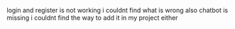 login and register is not working i couldnt find what is wrong also chatbot is missing i couldnt find the way to add it in my project either 
